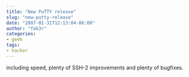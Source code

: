 ```yaml
---
title: "New PuTTY release"
slug: "new-putty-release"
date: "2007-01-31T12:13:04-06:00"
author: "fak3r"
categories:
- geek
tags:
- hacker
---
```


 including speed, plenty of SSH-2 improvements and plenty of bugfixes.
